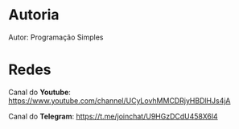 # Autoria

Autor: Programação Simples

# Redes
Canal do **Youtube**: https://www.youtube.com/channel/UCyLovhMMCDRjyHBDlHJs4jA

Canal do **Telegram**: https://t.me/joinchat/U9HGzDCdU458X6l4
